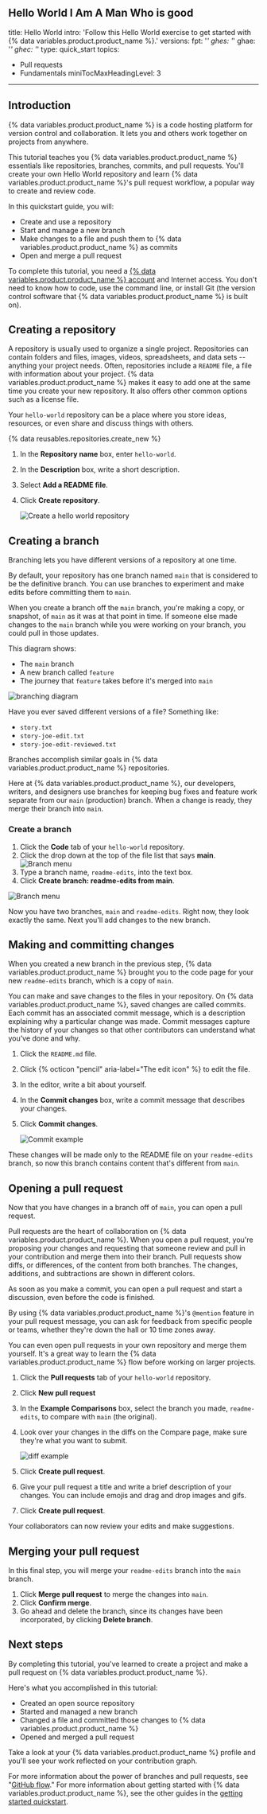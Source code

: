 Hello World I Am A Man Who is good
---
title: Hello World
intro: 'Follow this Hello World exercise to get started with {% data variables.product.product_name %}.'
versions:
  fpt: '*'
  ghes: '*'
  ghae: '*'
  ghec: '*'
type: quick_start
topics:
  - Pull requests
  - Fundamentals
miniTocMaxHeadingLevel: 3
---

## Introduction

{% data variables.product.product_name %} is a code hosting platform for version control and collaboration. It lets you and others work together on projects from anywhere.

This tutorial teaches you {% data variables.product.product_name %} essentials like repositories, branches, commits, and pull requests. You'll create your own Hello World repository and learn {% data variables.product.product_name %}'s pull request workflow, a popular way to create and review code.

In this quickstart guide, you will:

* Create and use a repository
* Start and manage a new branch
* Make changes to a file and push them to {% data variables.product.product_name %} as commits
* Open and merge a pull request

To complete this tutorial, you need a [{% data variables.product.product_name %} account](http://github.com) and Internet access. You don't need to know how to code, use the command line, or install Git (the version control software that {% data variables.product.product_name %} is built on).

## Creating a repository

A repository is usually used to organize a single project. Repositories can contain folders and files, images, videos, spreadsheets, and data sets -- anything your project needs. Often, repositories include a `README` file, a file with information about your project. {% data variables.product.product_name %} makes it easy to add one at the same time you create your new repository. It also offers other common options such as a license file.

Your `hello-world` repository can be a place where you store ideas, resources, or even share and discuss things with others.

{% data reusables.repositories.create_new %}
1. In the **Repository name** box, enter `hello-world`.
2. In the **Description** box, write a short description.
3. Select **Add a README file**.
4. Click **Create repository**.

   ![Create a hello world repository](/assets/images/help/repository/hello-world-repo.png)

## Creating a branch

Branching lets you have different versions of a repository at one time.

By default, your repository has one branch named `main` that is considered to be the definitive branch. You can use branches to experiment and make edits before committing them to `main`.

When you create a branch off the `main` branch, you're making a copy, or snapshot, of `main` as it was at that point in time. If someone else made changes to the `main` branch while you were working on your branch, you could pull in those updates.

This diagram shows:

* The `main` branch
* A new branch called `feature`
* The journey that `feature` takes before it's merged into `main`

![branching diagram](/assets/images/help/repository/branching.png)

Have you ever saved different versions of a file? Something like:

* `story.txt`
* `story-joe-edit.txt`
* `story-joe-edit-reviewed.txt`

Branches accomplish similar goals in {% data variables.product.product_name %} repositories.

Here at {% data variables.product.product_name %}, our developers, writers, and designers use branches for keeping bug fixes and feature work separate from our `main` (production) branch. When a change is ready, they merge their branch into `main`.

### Create a branch

1. Click the **Code** tab of your `hello-world` repository.
2. Click the drop down at the top of the file list that says **main**.
   ![Branch menu](/assets/images/help/branch/branch-selection-dropdown.png)
4. Type a branch name, `readme-edits`, into the text box.
5. Click **Create branch: readme-edits from main**.

![Branch menu](/assets/images/help/repository/new-branch.png)

Now you have two branches, `main` and `readme-edits`. Right now, they look exactly the same. Next you'll add changes to the new branch.

## Making and committing changes

When you created a new branch in the previous step, {% data variables.product.product_name %} brought you to the code page for your new `readme-edits` branch, which is a copy of `main`.

You can make and save changes to the files in your repository. On {% data variables.product.product_name %}, saved changes are called commits. Each commit has an associated commit message, which is a description explaining why a particular change was made. Commit messages capture the history of your changes so that other contributors can understand what you’ve done and why.

1. Click the `README.md` file.
1. Click {% octicon "pencil" aria-label="The edit icon" %} to edit the file.
3. In the editor, write a bit about yourself.
4. In the **Commit changes** box, write a commit message that describes your changes.
5. Click **Commit changes**.

   ![Commit example](/assets/images/help/repository/first-commit.png)

These changes will be made only to the README file on your `readme-edits` branch, so now this branch contains content that's different from `main`.

## Opening a pull request

Now that you have changes in a branch off of `main`, you can open a pull request.

Pull requests are the heart of collaboration on {% data variables.product.product_name %}. When you open a pull request, you're proposing your changes and requesting that someone review and pull in your contribution and merge them into their branch. Pull requests show diffs, or differences, of the content from both branches. The changes, additions, and subtractions are shown in different colors.

As soon as you make a commit, you can open a pull request and start a discussion, even before the code is finished.

By using {% data variables.product.product_name %}'s `@mention` feature in your pull request message, you can ask for feedback from specific people or teams, whether they're down the hall or 10 time zones away.

You can even open pull requests in your own repository and merge them yourself. It's a great way to learn the {% data variables.product.product_name %} flow before working on larger projects.

1. Click the **Pull requests** tab of your `hello-world` repository.
2. Click **New pull request**
3. In the **Example Comparisons** box, select the branch you made, `readme-edits`, to compare with `main` (the original).
4. Look over your changes in the diffs on the Compare page, make sure they're what you want to submit.

   ![diff example](/assets/images/help/repository/diffs.png)

5. Click **Create pull request**.
6. Give your pull request a title and write a brief description of your changes. You can include emojis and drag and drop images and gifs.
7. Click **Create pull request**.

Your collaborators can now review your edits and make suggestions.

## Merging your pull request

In this final step, you will merge your `readme-edits` branch into the `main` branch.

1. Click **Merge pull request** to merge the changes into `main`.
2. Click **Confirm merge**.
3. Go ahead and delete the branch, since its changes have been incorporated, by clicking **Delete branch**.

## Next steps

By completing this tutorial, you've learned to create a project and make a pull request on {% data variables.product.product_name %}.

Here's what you accomplished in this tutorial:

* Created an open source repository
* Started and managed a new branch
* Changed a file and committed those changes to {% data variables.product.product_name %}
* Opened and merged a pull request

Take a look at your {% data variables.product.product_name %} profile and you'll see your work reflected on your contribution graph.

For more information about the power of branches and pull requests, see "[GitHub flow](/get-started/quickstart/github-flow)." For more information about getting started with {% data variables.product.product_name %}, see the other guides in the [getting started quickstart](/get-started/quickstart).
